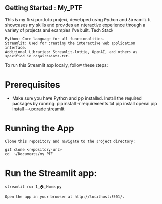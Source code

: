 ## Getting Started : My_PTF
This is my first portfolio project, developed using Python and Streamlit. It showcases my skills and provides an interactive experience through a variety of projects and examples I’ve built.
Tech Stack

    Python: Core language for all functionalities.
    Streamlit: Used for creating the interactive web application interface.
    Additional Libraries: Streamlit-lottie, OpenAI, and others as specified in requirements.txt.
    
To run this Streamlit app locally, follow these steps:
# Prerequisites

  - Make sure you have Python and pip installed.
Install the required packages by running:
    pip install -r requirements.txt
    pip install openai
    pip install --upgrade streamlit
    

# Running the App

    Clone this repository and navigate to the project directory:

    git clone <repository-url>
    cd  ~/Documents/my_PTF

# Run the Streamlit app:

    streamlit run 1_🏠_Home.py

    Open the app in your browser at http://localhost:8501/.


